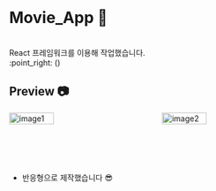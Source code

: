 <br>

# Movie_App :movie_camera:
<br>
React 프레임워크를 이용해 작업했습니다.
<br>
:point_right: ()

## Preview :camera: <br>
<div style="display: flex; justify-content: space-between;  margin-bottom:55px;">
<img src="" alt="image1" style="width: 40%; margin-right: 25px">
<img src="" alt="image2" style="width: 40%; margin-right: 25px">
</div>

<br>

- 반응형으로 제작했습니다 :sunglasses:
